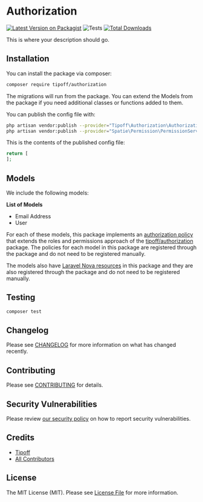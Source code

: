 # Authorization

[![Latest Version on Packagist](https://img.shields.io/packagist/v/tipoff/authorization.svg?style=flat-square)](https://packagist.org/packages/tipoff/authorization)
![Tests](https://github.com/tipoff/authorization/workflows/Tests/badge.svg)
[![Total Downloads](https://img.shields.io/packagist/dt/tipoff/authorization.svg?style=flat-square)](https://packagist.org/packages/tipoff/authorization)

This is where your description should go.

## Installation

You can install the package via composer:

```bash
composer require tipoff/authorization
```

The migrations will run from the package. You can extend the Models from the package if you need additional classes or functions added to them.

You can publish the config file with:
```bash
php artisan vendor:publish --provider="Tipoff\Authorization\AuthorizationServiceProvider" --tag="config"
php artisan vendor:publish --provider="Spatie\Permission\PermissionServiceProvider" --tag="config"
```

This is the contents of the published config file:

```php
return [
];
```
## Models

We include the following models:

**List of Models**

- Email Address
- User

For each of these models, this package implements an [authorization policy](https://laravel.com/docs/8.x/authorization) that extends the roles and permissions approach of the [tipoff/authorization](https://github.com/tipoff/authorization) package. The policies for each model in this package are registered through the package and do not need to be registered manually.

The models also have [Laravel Nova resources](https://nova.laravel.com/docs/3.0/resources/) in this package and they are also registered through the package and do not need to be registered manually.

## Testing

```bash
composer test
```

## Changelog

Please see [CHANGELOG](CHANGELOG.md) for more information on what has changed recently.

## Contributing

Please see [CONTRIBUTING](.github/CONTRIBUTING.md) for details.

## Security Vulnerabilities

Please review [our security policy](../../security/policy) on how to report security vulnerabilities.

## Credits

- [Tipoff](https://github.com/tipoff)
- [All Contributors](../../contributors)

## License

The MIT License (MIT). Please see [License File](LICENSE.md) for more information.
